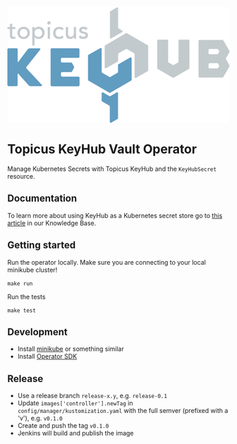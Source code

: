 ![Topicus KeyHub](assets/keyhub.png)

# Topicus KeyHub Vault Operator
Manage Kubernetes Secrets with Topicus KeyHub and the `KeyHubSecret` resource.

## Documentation
To learn more about using KeyHub as a Kubernetes secret store go to [this article](https://kb.topicus.education/docs/devops/kubernetes/keyhub/) in our Knowledge Base.

## Getting started
Run the operator locally. Make sure you are connecting to your local minikube cluster!
```
make run
```

Run the tests
```
make test
```

## Development
- Install [minikube](https://minikube.sigs.k8s.io/docs/) or something similar
- Install [Operator SDK](https://sdk.operatorframework.io/)

## Release
- Use a release branch `release-x.y`, e.g. `release-0.1`
- Update `images['controller'].newTag` in `config/manager/kustomization.yaml` with the full semver (prefixed with a 'v'), e.g. `v0.1.0`
- Create and push the tag `v0.1.0`
- Jenkins will build and publish the image
